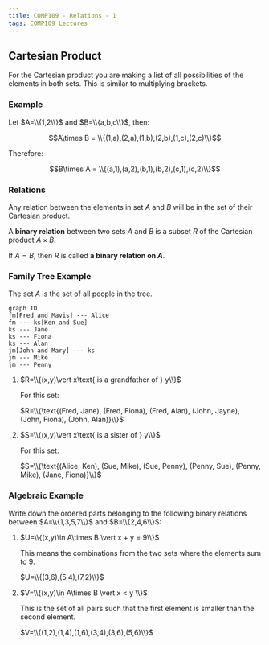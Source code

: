 ```yaml
---
title: COMP109 - Relations - 1
tags: COMP109 Lectures
---
```

## Cartesian Product
For the Cartesian product you are making a list of all possibilities of the elements in both sets. This is similar to multiplying brackets.

### Example
Let $A=\\{1,2\\}$ and $B=\\{a,b,c\\}$, then:

$$A\times B = \\{(1,a),(2,a),(1,b),(2,b),(1,c),(2,c)\\}$$

Therefore:

$$B\times A = \\{(a,1),(a,2),(b,1),(b,2),(c,1),(c,2)\\}$$

### Relations
Any relation between the elements in set $A$ and $B$ will be in the set of their Cartesian product.

A **binary relation** between two sets $A$ and $B$ is a subset $R$ of the Cartesian product $A\times B$.

If $A=B$, then $R$ is called **a binary relation on $A$**.

### Family Tree Example
The set $A$ is the set of all people in the tree.

```mermaid
graph TD
fm[Fred and Mavis] --- Alice
fm --- ks[Ken and Sue]
ks --- Jane
ks --- Fiona
ks --- Alan
jm[John and Mary] --- ks
jm --- Mike
jm --- Penny
```

1. $R=\\{(x,y)\vert x\text{ is a grandfather of } y\\}$

	For this set:

	$R=\\{\text{(Fred, Jane), (Fred, Fiona), (Fred, Alan), (John, Jayne), (John, Fiona), (John, Alan)}\\}$

2. $S=\\{(x,y)\vert x\text{ is a sister of } y\\}$

	For this set:

	$S=\\{\text{(Alice, Ken), (Sue, Mike), (Sue, Penny), (Penny, Sue), (Penny, Mike), (Jane, Fiona)}\\}$

### Algebraic Example
Write down the ordered parts belonging to the following binary relations between $A=\\{1,3,5,7\\}$ and $B=\\{2,4,6\\}$:

1. $U=\\{(x,y)\in A\times B \vert x + y = 9\\}$

	This means the combinations from the two sets where the elements sum to 9.

	$U=\\{(3,6),(5,4),(7,2)\\}$

2. $V=\\{(x,y)\in A\times B \vert x < y \\}$

	This is the set of all pairs such that the first element is smaller than the second element.

	$V=\\{(1,2),(1,4),(1,6),(3,4),(3,6),(5,6)\\}$
